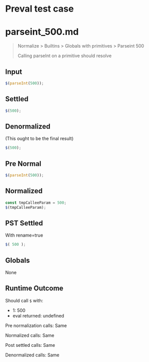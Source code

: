 # Preval test case

# parseint_500.md

> Normalize > Builtins > Globals with primitives > Parseint 500
>
> Calling parseInt on a primitive should resolve

## Input

`````js filename=intro
$(parseInt(500));
`````

## Settled


`````js filename=intro
$(500);
`````

## Denormalized
(This ought to be the final result)

`````js filename=intro
$(500);
`````

## Pre Normal


`````js filename=intro
$(parseInt(500));
`````

## Normalized


`````js filename=intro
const tmpCalleeParam = 500;
$(tmpCalleeParam);
`````

## PST Settled
With rename=true

`````js filename=intro
$( 500 );
`````

## Globals

None

## Runtime Outcome

Should call `$` with:
 - 1: 500
 - eval returned: undefined

Pre normalization calls: Same

Normalized calls: Same

Post settled calls: Same

Denormalized calls: Same
